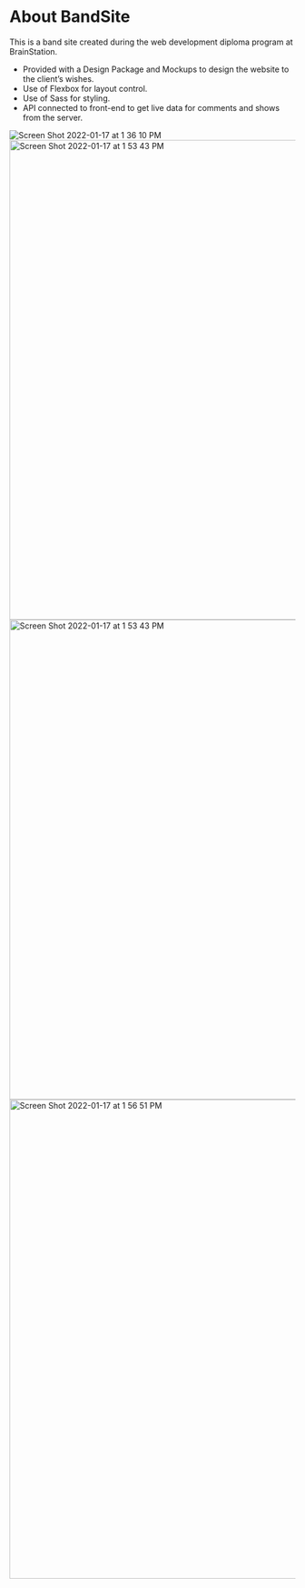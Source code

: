 # About BandSite

This is a band site created during the web development diploma program at BrainStation.

- Provided with a Design Package and Mockups to design the website to the client’s wishes.
- Use of Flexbox for layout control.
- Use of Sass for styling. 
- API connected to front-end to get live data for comments and shows from the server.


![Screen Shot 2022-01-17 at 1 36 10 PM](https://user-images.githubusercontent.com/79485612/149840950-dc3d6045-e414-4bb5-a409-0a3eb3a4d6e9.png)
<img width="844" alt="Screen Shot 2022-01-17 at 1 53 43 PM" src="https://user-images.githubusercontent.com/79485612/149840844-b4408556-f0a0-4884-bce0-177f050c750e.png">
<img width="844" alt="Screen Shot 2022-01-17 at 1 53 43 PM" src="https://user-images.githubusercontent.com/79485612/149840910-ad27ff41-0446-4959-bb2b-47e6b0681643.png">
<img width="843" alt="Screen Shot 2022-01-17 at 1 56 51 PM" src="https://user-images.githubusercontent.com/79485612/149841101-4f82166f-b3c5-4bdb-818c-0975ba588af8.png">
